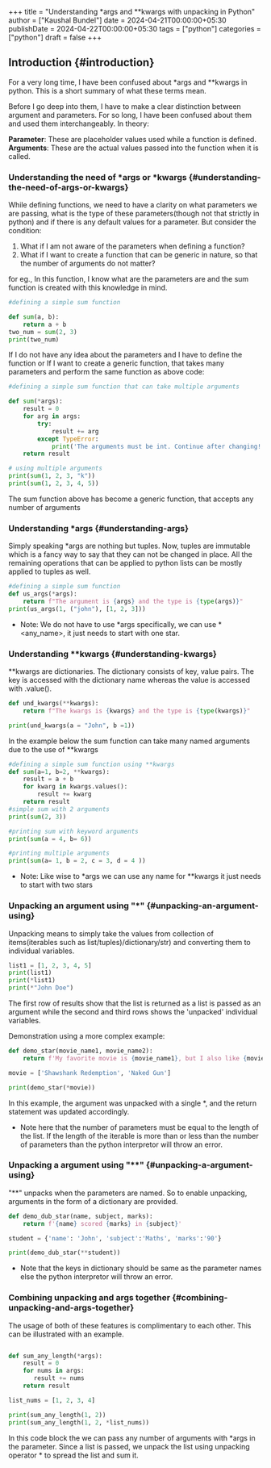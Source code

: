 +++
title = "Understanding *args and **kwargs with unpacking in Python"
author = ["Kaushal Bundel"]
date = 2024-04-21T00:00:00+05:30
publishDate = 2024-04-22T00:00:00+05:30
tags = ["python"]
categories = ["python"]
draft = false
+++

## Introduction {#introduction}

For a very long time, I have been confused about \*args and \*\*kwargs in python. This is a short summary of what these terms mean.

Before I go deep into them, I have to make a clear distinction between argument and parameters. For so long, I have been confused about them and used them interchangeably. In theory:

**Parameter**: These are placeholder values used while a function is defined.
**Arguments**: These are the actual values passed into the function when it is called.


### Understanding the need of \*args or \*kwargs {#understanding-the-need-of-args-or-kwargs}

While defining functions, we need to have a clarity on what parameters we are passing, what is the type of these parameters(though not that strictly in python) and if there is any default values for a parameter. But consider the condition:

1.  What if I am not aware of the parameters when defining a function?
2.  What if I want to create a function that can be generic in nature, so that the number of arguments do not matter?

for eg., In this function, I know what are the parameters are and the sum function is created with this knowledge in mind.

```python
#defining a simple sum function

def sum(a, b):
    return a + b
two_num = sum(2, 3)
print(two_num)
```

If I do not have any idea about the parameters and I have to define the function or If I want to create a generic function, that takes many parameters and perform the same function as above code:

```python
#defining a simple sum function that can take multiple arguments

def sum(*args):
    result = 0
    for arg in args:
        try:
            result += arg
        except TypeError:
            print('The arguments must be int. Continue after changing!')
    return result

# using multiple arguments
print(sum(1, 2, 3, "k"))
print(sum(1, 2, 3, 4, 5))
```

The sum function above has become a generic function, that accepts any number of arguments


### Understanding \*args {#understanding-args}

Simply speaking \*args are nothing but tuples.
Now, tuples are immutable which is a fancy way to say that they can not be changed in place. All the remaining operations that can be applied to python lists can be mostly applied to tuples as well.

```python
#defining a simple sum function
def us_args(*args):
    return f"The argument is {args} and the type is {type(args)}"
print(us_args(1, ("john"), [1, 2, 3]))
```

-   Note: We do not have to use \*args specifically, we can use \*&lt;any_name&gt;, it just needs to start with one star.


### Understanding \*\*kwargs {#understanding-kwargs}

\*\*kwargs are dictionaries. The dictionary consists of key, value pairs. The key is accessed with the dictionary name whereas the value is accessed with .value().

```python
def und_kwargs(**kwargs):
    return f"The kwargs is {kwargs} and the type is {type(kwargs)}"

print(und_kwargs(a = "John", b =1))

```

In the example below the sum function can take many named arguments due to the use of \*\*kwargs

```python
#defining a simple sum function using **kwargs
def sum(a=1, b=2, **kwargs):
    result = a + b
    for kwarg in kwargs.values():
        result += kwarg
    return result
#simple sum with 2 arguments
print(sum(2, 3))

#printing sum with keyword arguments
print(sum(a = 4, b= 6))

#printing multiple arguments
print(sum(a= 1, b = 2, c = 3, d = 4 ))
```

-   Note: Like wise to \*args we can use any name for \*\*kwargs it just needs to start with two stars


### Unpacking an argument using "\*" {#unpacking-an-argument-using}

Unpacking means to simply take the values from collection of items(iterables such as list/tuples)/dictionary/str) and converting them to individual variables.

```python
list1 = [1, 2, 3, 4, 5]
print(list1)
print(*list1)
print(*"John Doe")
```

The first row of results show that the list is returned as a list is passed as an argument while the second and third rows shows the 'unpacked' individual variables.

Demonstration using a more complex example:

```python
def demo_star(movie_name1, movie_name2):
    return f'My favorite movie is {movie_name1}, but I also like {movie_name2}'

movie = ['Shawshank Redemption', 'Naked Gun']

print(demo_star(*movie))


```

In this example, the argument was unpacked with a single \*, and the return statement was updated accordingly.

-   Note here that the number of parameters must be equal to the length of the list. If the length of the iterable is more than or less than the number of parameters than the python interpretor will throw an error.


### Unpacking a argument using "\*\*" {#unpacking-a-argument-using}

"\*\*" unpacks when the parameters are named. So to enable unpacking, arguments in the form of a dictionary are provided.

```python
def demo_dub_star(name, subject, marks):
    return f'{name} scored {marks} in {subject}'

student = {'name': 'John', 'subject':'Maths', 'marks':'90'}

print(demo_dub_star(**student))

```

-   Note that the keys in dictionary should be same as the parameter names else the python interpretor will throw an error.


### Combining unpacking and args together {#combining-unpacking-and-args-together}

The usage of both of these features is complimentary to each other. This can be illustrated with an example.

```python

def sum_any_length(*args):
    result = 0
    for nums in args:
       result += nums
    return result

list_nums = [1, 2, 3, 4]

print(sum_any_length(1, 2))
print(sum_any_length(1, 2, *list_nums))
```

In this code block the we can pass any number of arguments with \*args in the parameter. Since a list is passed, we unpack the list using unpacking operator \* to spread the list and sum it.
